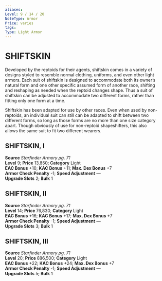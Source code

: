 ```yaml
---
aliases: 
Level: 9 / 14 / 20
NoteType: Armor
Price: varies
tags: 
Type: Light Armor
---
```

# SHIFTSKIN

Developed by the reptoids for their agents, shiftskin comes in a variety of designs styled to resemble normal clothing, uniforms, and even other light armors. Each suit of shiftskin is designed to accommodate both its owner’s natural form and one other specific assumed form of another race, shifting and reshaping as needed when the reptoid changes shape. Thus a suit of shiftskin can be adjusted to accommodate two different forms, rather than fitting only one form at a time.

Shiftskin has been adapted for use by other races. Even when used by non-reptoids, an individual suit can still can be adapted to shift between two different forms, so long as those forms are no more than one size category apart. Though obviously of use for non-reptoid shapeshifters, this also allows the same suit to fit two different wearers.

##  SHIFTSKIN, I

**Source** _Starfinder Armory pg. 71_  
**Level** 9; **Price** 13,850; **Category** Light  
**EAC Bonus** +10; **KAC Bonus** +11; **Max. Dex Bonus** +7  
**Armor Check Penalty** -1; **Speed Adjustment** —  
**Upgrade Slots** 2; **Bulk** 1

##  SHIFTSKIN, II

**Source** _Starfinder Armory pg. 71_  
**Level** 14; **Price** 76,830; **Category** Light  
**EAC Bonus** +16; **KAC Bonus** +17; **Max. Dex Bonus** +7  
**Armor Check Penalty** -1; **Speed Adjustment** —  
**Upgrade Slots** 3; **Bulk** 1

##  SHIFTSKIN, III

**Source** _Starfinder Armory pg. 71_  
**Level** 20; **Price** 886,500; **Category** Light  
**EAC Bonus** +22; **KAC Bonus** +24; **Max. Dex Bonus** +7  
**Armor Check Penalty** -1; **Speed Adjustment** —  
**Upgrade Slots** 5; **Bulk** 1